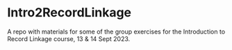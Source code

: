 # Intro2RecordLinkage

A repo with materials for some of the group exercises for the Introduction to 
Record Linkage course, 13 & 14 Sept 2023.